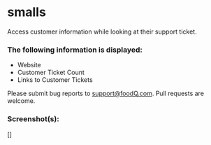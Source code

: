 # smalls

Access customer information while looking at their support ticket.

### The following information is displayed:

* Website
* Customer Ticket Count
* Links to Customer Tickets

Please submit bug reports to [support@foodQ.com](). Pull requests are welcome.

### Screenshot(s):
[]
